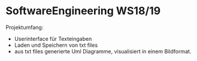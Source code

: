 # SoftwareEngineering WS18/19

Projektumfang:

- Userinterface für Texteingaben
- Laden und Speichern von txt files
- aus txt files generierte Uml Diagramme, visualisiert in einem Bildformat.
